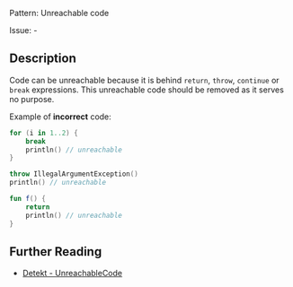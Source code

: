 Pattern: Unreachable code

Issue: -

## Description

Code can be unreachable because it is behind `return`, `throw`, `continue` or `break` expressions. This unreachable code should be removed as it serves no purpose.

Example of **incorrect** code:

```kotlin
for (i in 1..2) {
    break
    println() // unreachable
}

throw IllegalArgumentException()
println() // unreachable

fun f() {
    return
    println() // unreachable
}
```

## Further Reading

* [Detekt - UnreachableCode](https://detekt.dev/docs/rules/potential-bugs/#unreachablecode)